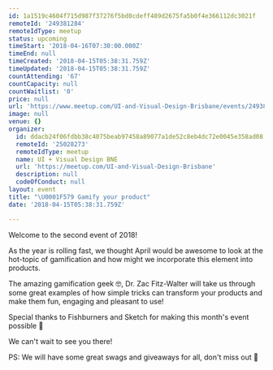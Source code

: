 ```yaml
---
id: 1a1519c4604f715d987f37276f5bd0cdeff489d2675fa5b0f4e366112dc3021f
remoteId: '249381284'
remoteIdType: meetup
status: upcoming
timeStart: '2018-04-16T07:30:00.000Z'
timeEnd: null
timeCreated: '2018-04-15T05:38:31.759Z'
timeUpdated: '2018-04-15T05:38:31.759Z'
countAttending: '67'
countCapacity: null
countWaitlist: '0'
price: null
url: 'https://www.meetup.com/UI-and-Visual-Design-Brisbane/events/249381284/'
image: null
venue: {}
organizer:
  id: ddacb24f06fdbb38c4075beab97458a89077a1de52c8eb4dc72e0045e358ad08
  remoteId: '25028273'
  remoteIdType: meetup
  name: UI + Visual Design BNE
  url: 'https://meetup.com/UI-and-Visual-Design-Brisbane'
  description: null
  codeOfConduct: null
layout: event
title: "\U0001F579 Gamify your product"
date: '2018-04-15T05:38:31.759Z'

---
```

<p>Welcome to the second event of 2018!</p> <p>As the year is rolling fast, we thought April would be awesome to look at the hot-topic of gamification and how might we incorporate this element into products.</p> <p>The amazing gamification geek 🤓, Dr. Zac Fitz-Walter will take us through some great examples of how simple tricks can transform your products and make them fun, engaging and pleasant to use!</p> <p>Special thanks to Fishburners and Sketch for making this month's event possible 🎉</p> <p>We can't wait to see you there!</p> <p>PS: We will have some great swags and giveaways for all, don't miss out 🎁</p>
